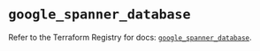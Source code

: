 # `google_spanner_database`

Refer to the Terraform Registry for docs: [`google_spanner_database`](https://registry.terraform.io/providers/hashicorp/google-beta/5.25.0/docs/resources/google_spanner_database).
